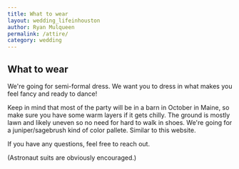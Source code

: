 ```yaml
---
title: What to wear
layout: wedding_lifeinhouston
author: Ryan Mulqueen
permalink: /attire/
category: wedding
---
```


## What to wear

We're going for semi-formal dress. 
We want you to dress in what makes you feel fancy and ready to dance!


Keep in mind that most of the party will be in a barn in October in Maine, so make sure you have some warm layers if it gets chilly.
The ground is mostly lawn and likely uneven so no need for hard to walk in shoes. 
We're going for a juniper/sagebrush kind of color pallete. Similar to this website.

If you have any questions, feel free to reach out.

(Astronaut suits are obviously encouraged.)